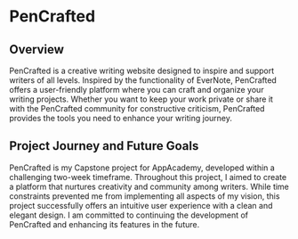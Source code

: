 # PenCrafted

## Overview

PenCrafted is a creative writing website designed to inspire and support writers of all levels. Inspired by the functionality of EverNote, PenCrafted offers a user-friendly platform where you can craft and organize your writing projects. Whether you want to keep your work private or share it with the PenCrafted community for constructive criticism, PenCrafted provides the tools you need to enhance your writing journey.

## Project Journey and Future Goals

PenCrafted is my Capstone project for AppAcademy, developed within a challenging two-week timeframe. Throughout this project, I aimed to create a platform that nurtures creativity and community among writers. While time constraints prevented me from implementing all aspects of my vision, this project successfully offers an intuitive user experience with a clean and elegant design. I am committed to continuing the development of PenCrafted and enhancing its features in the future.
